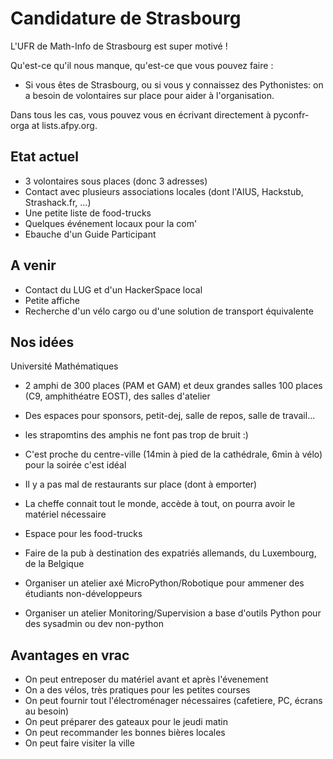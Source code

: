 Candidature de Strasbourg
==========================

L'UFR de Math-Info de Strasbourg est super motivé !

Qu'est-ce qu'il nous manque, qu'est-ce que vous pouvez faire :

- Si vous êtes de Strasbourg, ou si vous y connaissez des Pythonistes:
  on a besoin de volontaires sur place pour aider à l'organisation.

Dans tous les cas, vous pouvez vous en écrivant directement à pyconfr-orga at lists.afpy.org.


Etat actuel
------------
* 3 volontaires sous places (donc 3 adresses)
* Contact avec plusieurs associations locales (dont l'AIUS, Hackstub, Strashack.fr, ...)
* Une petite liste de food-trucks
* Quelques événement locaux pour la com'
* Ebauche d'un Guide Participant



A venir
----------
* Contact du LUG et d'un HackerSpace local
* Petite affiche
* Recherche d'un vélo cargo ou d'une solution de transport équivalente


Nos idées
-----------

Université Mathématiques 
* 2 amphi de 300 places (PAM et GAM) et deux grandes salles 100 places (C9, amphithéatre EOST), des salles d'atelier
* Des espaces pour sponsors, petit-dej, salle de repos, salle de travail...
* les strapomtins des amphis ne font pas trop de bruit :)
* C'est proche du centre-ville (14min à pied de la cathédrale, 6min à vélo) pour la soirée c'est idéal
* Il y a pas mal de restaurants sur place (dont à emporter)
* La cheffe connait tout le monde, accède à tout, on pourra avoir le matériel nécessaire
* Espace pour les food-trucks


* Faire de la pub à destination des expatriés allemands, du Luxembourg, de la Belgique

* Organiser un atelier axé MicroPython/Robotique pour ammener des étudiants non-développeurs
* Organiser un atelier Monitoring/Supervision a base d'outils Python pour des sysadmin ou dev non-python




Avantages en vrac
-----------
* On peut entreposer du matériel avant et après l'évenement
* On a des vélos, très pratiques pour les petites courses
* On peut fournir tout l'électroménager nécessaires (cafetiere, PC, écrans au besoin)
* On peut préparer des gateaux pour le jeudi matin
* On peut recommander les bonnes bières locales
* On peut faire visiter la ville



